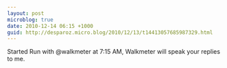 ```yaml
---
layout: post
microblog: true
date: 2010-12-14 06:15 +1000
guid: http://desparoz.micro.blog/2010/12/13/t14413057685987329.html
---
```

Started Run with @walkmeter at 7:15 AM, Walkmeter will speak your replies to me.
